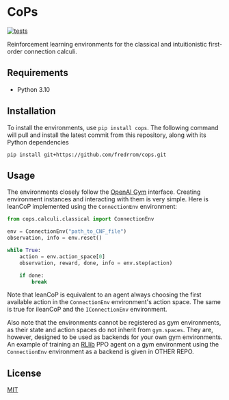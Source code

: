 # CoPs

[![tests](https://github.com/fredrrom/CoPs/actions/workflows/python-app.yml/badge.svg)](https://github.com/fredrrom/CoPs/actions/workflows/python-app.yml)

Reinforcement learning environments for the classical and intuitionistic first-order connection calculi. 

## Requirements

 - Python 3.10

## Installation

To install the environments, use `pip install cops`. The following command will pull and install the latest commit from this repository, along with its Python dependencies

```
pip install git+https://github.com/fredrrom/cops.git 
```

## Usage

The environments closely follow the [OpenAI Gym](https://www.gymlibrary.dev/) interface. Creating environment instances and interacting with them is very simple. Here is leanCoP implemented using the `ConnectionEnv` environment:

```python
from cops.calculi.classical import ConnectionEnv

env = ConnectionEnv("path_to_CNF_file")
observation, info = env.reset()

while True:
    action = env.action_space[0]
    observation, reward, done, info = env.step(action)

    if done:
        break
```

Note that leanCoP is equivalent to an agent always choosing the first available action in the `ConnectionEnv` environment's action space. The same is true for ileanCoP and the `IConnectionEnv` environment.

Also note that the environments cannot be registered as gym environments, as their state and action spaces do not inherit from `gym.spaces`. 
They are, however, designed to be used as backends for your own gym environments. 
An example of training an [RLlib](https://docs.ray.io/en/latest/rllib/index.html) PPO agent on a gym environment using the `ConnectionEnv` environment as a backend is given in OTHER REPO.

## License
[MIT](https://choosealicense.com/licenses/mit/)